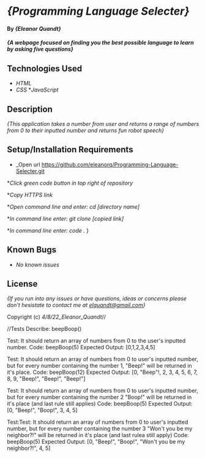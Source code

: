 # _{Programming Language Selecter}_

#### By _**{Eleanor Quandt}**_

#### _{A webpage focused on finding you the best possible language to learn by asking five questions}_

## Technologies Used

* _HTML_
* _CSS_
*_JavaScript_


## Description

_{This application takes a number from user and returns a range of numbers from 0 to their inputted number and returns fun robot speech}_

## Setup/Installation Requirements

* _Open url https://github.com/eleanorq/Programming-Language-Selecter.git

*_Click green code button in top right of repository_

*_Copy HTTPS link_

*_Open command line and enter: cd [directory name]_

*_In command line enter: git clone [copied link]_

*_In command line enter: code ._
}


## Known Bugs

* _No known issues_


## License

_{If you run into any issues or have questions, ideas or concerns please don't hesistate to contact me at elquandt@gmail.com}_

Copyright (c) _4/8/22_Eleanor_Quandt_//


//Tests
Describe: beepBoop()

Test: It should return an array of numbers from 0 to the user's inputted number.
Code: beepBoop(5)
Expected Output: [0,1,2,3,4,5]

Test: It should return an array of numbers from 0 to user's inputted number, but for every number containing the number 1, "Beep!" will be returned in it's place.
Code: beepBoop(12)
Expected Output: [0, "Beep"!, 2, 3, 4, 5, 6, 7, 8, 9, "Beep!", "Beep!", "Beep!"]

Test: It should return an array of numbers from 0 to user's inputted number, but for every number containing the number 2 "Boop!" will be returned in it's place (and last rule still applies)
Code: beepBoop(5)
Expected Output: [0, "Beep!", "Boop!", 3, 4, 5]

Test:Test: It should return an array of numbers from 0 to user's inputted number, but for every number containing the number 3 "Won't you be my neighbor?!" will be returned in it's place (and last rulea still apply)
Code: beepBoop(5)
Expected Output: [0, "Beep!", "Boop!", "Won't you be my neighbor?!", 4, 5]
